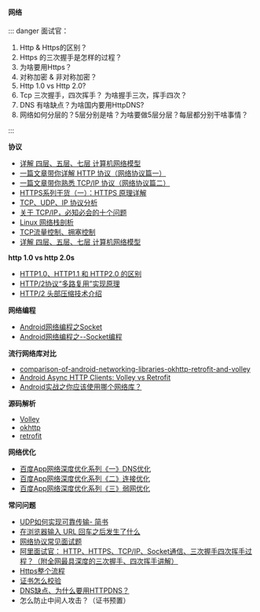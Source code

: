 #### 网络
::: danger 面试官：

1. Http & Https的区别？
2.  Https 的三次握手是怎样的过程？
3. 为啥要用Https？
4. 对称加密 & 非对称加密？
5. Http 1.0 vs Http 2.0?
6. Tcp 三次握手，四次挥手？ 为啥握手三次，挥手四次？
7. DNS 有啥缺点？为啥国内要用HttpDNS?
8. 网络如何分层的？5层分别是啥？为啥要做5层分层？每层都分别干啥事情？

:::

**协议**

- [详解 四层、五层、七层 计算机网络模型](https://juejin.cn/post/6844904049800642568#heading-8)
- [一篇文章带你详解 HTTP 协议（网络协议篇一）](https://www.jianshu.com/p/6e9e4156ece3)
- [一篇文章带你熟悉 TCP/IP 协议（网络协议篇二）](https://www.jianshu.com/p/9f3e879a4c9c)
- [HTTPS系列干货（一）：HTTPS 原理详解](https://zhuanlan.zhihu.com/p/27395037)
- [TCP、UDP、IP 协议分析](https://cloud.tencent.com/developer/article/1071325)
- [关于 TCP/IP，必知必会的十个问题](https://juejin.im/post/6844903490595061767#heading-0)
- [Linux 网络栈剖析](https://www.ibm.com/developerworks/cn/linux/l-linux-networking-stack/index.html)
- [TCP流量控制、拥塞控制](https://zhuanlan.zhihu.com/p/37379780)
- [详解 四层、五层、七层 计算机网络模型](https://juejin.cn/post/6844904049800642568)

**http 1.0 vs http 2.0s**

- [HTTP1.0、HTTP1.1 和 HTTP2.0 的区别](https://mp.weixin.qq.com/s/GICbiyJpINrHZ41u_4zT-A?)
- [HTTP/2协议“多路复用”实现原理](https://segmentfault.com/a/1190000016975064)
- [HTTP/2 头部压缩技术介绍](https://imququ.com/post/header-compression-in-http2.html)

**网络编程**

- [Android网络编程之Socket](https://segmentfault.com/a/1190000011350889)
- [Android网络编程之--Socket编程](https://www.jianshu.com/p/fb4dfab4eec1)

**流行网络库对比**

- [comparison-of-android-networking-libraries-okhttp-retrofit-and-volley](http://stackoverflow.com/questions/16902716/comparison-of-android-networking-libraries-okhttp-retrofit-and-volley)
- [Android Async HTTP Clients: Volley vs Retrofit](http://blog.csdn.net/hwz2311245/article/details/46845271)
- [Android实战之你应该使用哪个网络库？](https://segmentfault.com/a/1190000003965158)

**源码解析**

- [Volley](http://p.codekk.com/blogs/detail/54cfab086c4761e5001b2542)
- [okhttp](https://www.jianshu.com/p/82f74db14a18)
- [retrofit](https://github.com/android-cn/android-open-project-analysis/tree/master/tool-lib/network/retrofit)

**网络优化**
- [百度App网络深度优化系列《一》DNS优化](https://juejin.im/post/6844904032318832647)
- [百度App网络深度优化系列《二》连接优化](https://juejin.im/post/6844904033715486728)
- [百度App网络深度优化系列《三》弱网优化](https://juejin.im/post/6844904033723875342)

**常问问题**

- [UDP如何实现可靠传输- 简书](https://www.jianshu.com/p/6c73a4585eba)
- [在浏览器输入 URL 回车之后发生了什么](https://juejin.im/post/6844903922084085773)
- [网络协议常见面试题](https://juejin.im/post/6844903975926366216#heading-1)
- [阿里面试官： HTTP、HTTPS、TCP/IP、Socket通信、三次握手四次挥手过程？（附全网最具深度的三次握手、四次挥手讲解）](https://developer.aliyun.com/article/742739)
- [Https整个流程](https://juejin.cn/post/6844903545272041479)
- [证书怎么校验](https://www.yuanmomo.net/2019/07/15/private-public-key/)
- [DNS缺点、为什么要用HTTPDNS？](https://juejin.cn/post/6844903987796246542#heading-17)
- 怎么防止中间人攻击？（证书预置）